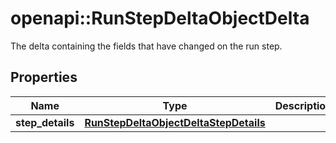 # openapi::RunStepDeltaObjectDelta

The delta containing the fields that have changed on the run step.

## Properties
Name | Type | Description | Notes
------------ | ------------- | ------------- | -------------
**step_details** | [**RunStepDeltaObjectDeltaStepDetails**](RunStepDeltaObject_delta_step_details.md) |  | [optional] 


